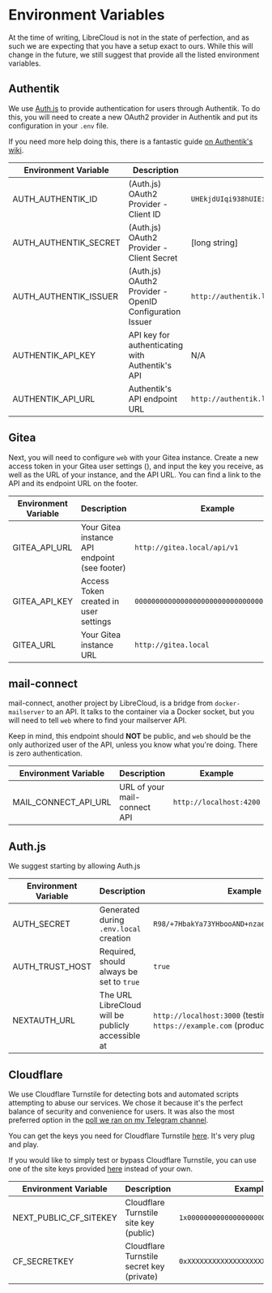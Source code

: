 # Environment Variables

At the time of writing, LibreCloud is not in the state of perfection,
and as such we are expecting that you have a setup exact to ours.
While this will change in the future, we still suggest that provide all the listed environment variables.

## Authentik

We use [Auth.js](https://authjs.dev) to provide authentication for users through Authentik.
To do this, you will need to create a new OAuth2 provider in Authentik and put its configuration in your `.env` file.

If you need more help doing this, there is a fantastic guide [on Authentik's wiki](https://docs.goauthentik.io/docs/add-secure-apps/providers/oauth2/).

| Environment Variable  | Description                                             | Example                                         |
|-----------------------|---------------------------------------------------------|-------------------------------------------------|
| AUTH_AUTHENTIK_ID     | (Auth.js) OAuth2 Provider - Client ID                   | `UHEkjdUIqi938hUIEijdkWZiudhIUshefIJIo8u3u`     |
| AUTH_AUTHENTIK_SECRET | (Auth.js) OAuth2 Provider - Client Secret               | [long string]                                   |
| AUTH_AUTHENTIK_ISSUER | (Auth.js) OAuth2 Provider - OpenID Configuration Issuer | `http://authentik.local/application/o/example/` |
| AUTHENTIK_API_KEY     | API key for authenticating with Authentik's API         | N/A                                             |
| AUTHENTIK_API_URL     | Authentik's API endpoint URL                            | `http://authentik.local/api/v3`                 |

## Gitea

Next, you will need to configure `web` with your Gitea instance.
Create a new access token in your Gitea user settings (),
and input the key you receive, as well as the URL of your instance, and the API URL.
You can find a link to the API and its endpoint URL on the footer.

| Environment Variable | Description                                   | Example                                    |
|----------------------|-----------------------------------------------|--------------------------------------------|
| GITEA_API_URL        | Your Gitea instance API endpoint (see footer) | `http://gitea.local/api/v1`                |
| GITEA_API_KEY        | Access Token created in user settings         | `0000000000000000000000000000000000000000` |
| GITEA_URL            | Your Gitea instance URL                       | `http://gitea.local`                       |

## mail-connect

mail-connect, another project by LibreCloud, is a bridge from `docker-mailserver` to an API. It talks to the container via a Docker socket, but you will need to tell `web` where to find your mailserver API.

Keep in mind, this endpoint should **NOT** be public, and `web` should be the only authorized user of the API, unless you know what you're doing. There is zero authentication.

| Environment Variable | Description                  | Example                 |
|----------------------|------------------------------|-------------------------|
| MAIL_CONNECT_API_URL | URL of your mail-connect API | `http://localhost:4200` |

## Auth.js

We suggest starting by allowing Auth.js

| Environment Variable | Description                                       | Example                                                               |
|----------------------|---------------------------------------------------|-----------------------------------------------------------------------|
| AUTH_SECRET          | Generated during `.env.local` creation            | `R98/+7HbakYa73YHbooAND+nzae8RaudOdq8Uab/suE=`                        |
| AUTH_TRUST_HOST      | Required, should always be set to `true`          | `true`                                                                |
| NEXTAUTH_URL         | The URL LibreCloud will be publicly accessible at | `http://localhost:3000` (testing), `https://example.com` (production) |

## Cloudflare

We use Cloudflare Turnstile for detecting bots and automated scripts attempting to abuse our services. We chose it because it's the perfect balance of security and convenience for users. It was also the most preferred option in the [poll we ran on my Telegram channel](https://t.me/pontushub/457).

You can get the keys you need for Cloudflare Turnstile [here](https://www.cloudflare.com/application-services/products/turnstile/). It's very plug and play.

If you would like to simply test or bypass Cloudflare Turnstile, you can use one of the site keys provided [here](https://developers.cloudflare.com/turnstile/troubleshooting/testing/) instead of your own.

| Environment Variable   | Description                               | Example                               |
|------------------------|-------------------------------------------|---------------------------------------|
| NEXT_PUBLIC_CF_SITEKEY | Cloudflare Turnstile site key (public)    | `1x00000000000000000000AA`            |
| CF_SECRETKEY           | Cloudflare Turnstile secret key (private) | `0xXXXXXXXXXXXXXXXXXXXXXXXXXXXXXXXXX` |
